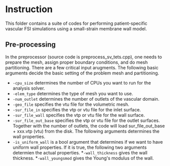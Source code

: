 # Instruction
This folder contains a suite of codes for performing patient-specific vascular FSI simulations using a small-strain membrane wall model.

## Pre-processing
In the preprocessor (source code is preprocess_sv_tets.cpp), one needs to prepare the mesh, assign proper boundary conditions, and do mesh partitioning. There are a few critical input arugments. The following basic arguments decide the basic setting of the problem mesh and partitioning.
* `-cpu_size` determines the number of CPUs you want to run for the analysis solver.
* `-elem_type` determines the type of mesh you want to use.
* `-num_outlet` determines the number of outlets of the vascular domain.
* `-geo_file` specifies the vtu file for the volumetric mesh.
* `-sur_file_in` specifies the vtp or vtu file for the inlet surface.
* `-sur_file_wall` specifies the vtp or vtu file for the wall surface.
* `-sur_file_out_base` specifies the vtp or vtu file for the outlet surfaces. Together with the number of outlets, the code will load sur_file_out_base + xxx.vtp (vtu) from the disk.
The following arguments determines the wall properties.
* `-is_uniform_wall` is a bool argument that determines if we want to have uniform wall properties. If it is true, the following two arguments determien the actual properties.
    *`-wall_thickness` gives the wall thickness.
    *`-wall_youngsmod` gives the Young's modulus of the wall.
